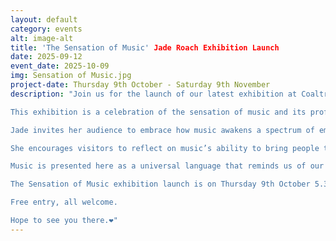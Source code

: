 ```yaml
---
layout: default
category: events
alt: image-alt
title: 'The Sensation of Music' Jade Roach Exhibition Launch
date: 2025-09-12
event_date: 2025-10-09
img: Sensation of Music.jpg
project-date: Thursday 9th October - Saturday 9th November
description: "Join us for the launch of our latest exhibition at Coaltrain’s Coffee Shop.

This exhibition is a celebration of the sensation of music and its profound effect on the psyche.

Jade invites her audience to embrace how music awakens a spectrum of emotions, making us feel vividly alive and deeply connected to ourselves.

She encourages visitors to reflect on music’s ability to bring people together, creating space for an authentic connection.

Music is presented here as a universal language that reminds us of our shared humanity.

The Sensation of Music exhibition launch is on Thursday 9th October 5.30pm-8.30pm and runs until Saturday 9th November. 

Free entry, all welcome.

Hope to see you there.❤️"
---
```

